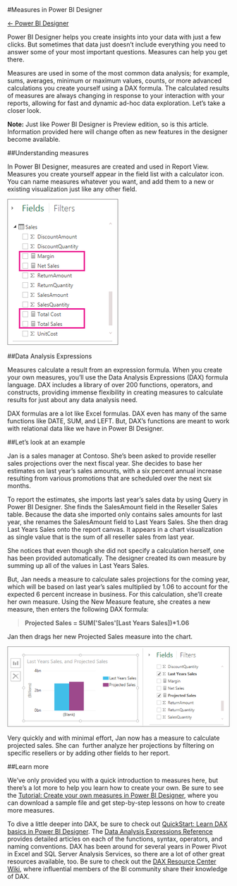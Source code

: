 <properties pageTitle="Measures in Power BI Designer" description="Measures in Power BI Designer" services="powerbi" documentationCenter="" authors="v-anpasi" manager="mblythe" editor=""/>
<tags ms.service="powerbi" ms.devlang="NA" ms.topic="article" ms.tgt_pltfrm="NA" ms.workload="powerbi" ms.date="06/16/2015" ms.author="v-anpasi"/>
#Measures in Power BI Designer

[← Power BI Designer](https://support.powerbi.com/knowledgebase/topics/68530-power-bi-designer)

Power BI Designer helps you create insights into your data with just a few clicks. But sometimes that data just doesn’t include everything you need to answer some of your most important questions. Measures can help you get there.

Measures are used in some of the most common data analysis; for example, sums, averages, minimum or maximum values, counts, or more advanced calculations you create yourself using a DAX formula. The calculated results of measures are always changing in response to your interaction with your reports, allowing for fast and dynamic ad-hoc data exploration. Let’s take a closer look.

**Note:** Just like Power BI Designer is Preview edition, so is this article. Information provided here will change often as new features in the designer become available.

##Understanding measures

In Power BI Designer, measures are created and used in Report View. Measures you create yourself appear in the field list with a calculator icon. You can name measures whatever you want, and add them to a new or existing visualization just like any other field.

![](media/powerbi-designer-measures/MIPBID_1_FieldListWithMeasures.png)

##Data Analysis Expressions

Measures calculate a result from an expression formula. When you create your own measures, you’ll use the Data Analysis Expressions (DAX) formula language. DAX includes a library of over 200 functions, operators, and constructs, providing immense flexibility in creating measures to calculate results for just about any data analysis need.

DAX formulas are a lot like Excel formulas. DAX even has many of the same functions like DATE, SUM, and LEFT. But, DAX’s functions are meant to work with relational data like we have in Power BI Designer.

##Let’s look at an example

Jan is a sales manager at Contoso. She’s been asked to provide reseller sales projections over the next fiscal year. She decides to base her estimates on last year’s sales amounts, with a six percent annual increase resulting from various promotions that are scheduled over the next six months.

To report the estimates, she imports last year’s sales data by using Query in Power BI Designer. She finds the SalesAmount field in the Reseller Sales table. Because the data she imported only contains sales amounts for last year, she renames the SalesAmount field to Last Years Sales. She then drag Last Years Sales onto the report canvas. It appears in a chart visualization as single value that is the sum of all reseller sales from last year.

She notices that even though she did not specify a calculation herself, one has been provided automatically. The designer created its own measure by summing up all of the values in Last Years Sales.

But, Jan needs a measure to calculate sales projections for the coming year, which will be based on last year’s sales multiplied by 1.06 to account for the expected 6 percent increase in business. For this calculation, she’ll create her own measure. Using the New Measure feature, she creates a new measure, then enters the following DAX formula:

> **Projected Sales = SUM('Sales'[Last Years Sales])\*1.06**

Jan then drags her new Projected Sales measure into the chart.

![](media/powerbi-designer-measures/MIPBID_3_ExampleChartWithProjectedSales.png)

Very quickly and with minimal effort, Jan now has a measure to calculate projected sales. She can  further analyze her projections by filtering on specific resellers or by adding other fields to her report.

##Learn more

We’ve only provided you with a quick introduction to measures here, but there’s a lot more to help you learn how to create your own. Be sure to see the [Tutorial: Create your own measures in Power BI Designer](http://support.powerbi.com/knowledgebase/articles/556656-tutorial-create-your-own-measures-in-power-bi-des), where you can download a sample file and get step-by-step lessons on how to create more measures.  

To dive a little deeper into DAX, be sure to check out [QuickStart: Learn DAX basics in Power BI Designer](http://support.powerbi.com/knowledgebase/articles/554619-quickstart-learn-dax-basics-in-power-bi-designer). The [Data Analysis Expressions Reference](https://support.office.com/en-us/article/Data-Analysis-Expressions-DAX-Reference-411C6891-614D-438C-BF45-C7E061DD9E08) provides detailed articles on each of the functions, syntax, operators, and naming conventions. DAX has been around for several years in Power Pivot in Excel and SQL Server Analysis Services, so there are a lot of other great resources available, too. Be sure to check out the [DAX Resource Center Wiki](http://social.technet.microsoft.com/wiki/contents/articles/1088.dax-resource-center.aspx), where influential members of the BI community share their knowledge of DAX.

